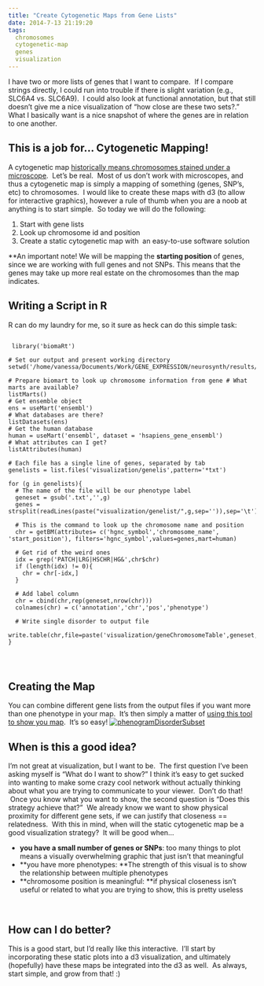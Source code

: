 ```yaml
---
title: "Create Cytogenetic Maps from Gene Lists"
date: 2014-7-13 21:19:20
tags:
  chromosomes
  cytogenetic-map
  genes
  visualization
---
```



I have two or more lists of genes that I want to compare.  If I compare strings directly, I could run into trouble if there is slight variation (e.g., SLC6A4 vs. SLC6A9).  I could also look at functional annotation, but that still doesn’t give me a nice visualization of “how close are these two sets?.” What I basically want is a nice snapshot of where the genes are in relation to one another.


## **This is a job for… Cytogenetic Mapping!**

A cytogenetic map [historically means chromosomes stained under a microscope](http://www.ncbi.nlm.nih.gov/Class/MLACourse/Original8Hour/Genetics/cytogenetic.html).  Let’s be real.  Most of us don’t work with microscopes, and thus a cytogenetic map is simply a mapping of something (genes, SNP’s, etc) to chromosomes.  I would like to create these maps with d3 (to allow for interactive graphics), however a rule of thumb when you are a noob at anything is to start simple.  So today we will do the following:

1. Start with gene lists
2. Look up chromosome id and position
3. Create a static cytogenetic map with  an easy-to-use software solution

**An important note! We will be mapping the **starting position** of genes, since we are working with full genes and not SNPs. This means that the genes may take up more real estate on the chromosomes than the map indicates.


## Writing a Script in R

R can do my laundry for me, so it sure as heck can do this simple task:

<pre>
<code>
 library('biomaRt') 

# Set our output and present working directory setwd('/home/vanessa/Documents/Work/GENE_EXPRESSION/neurosynth/results/sigresults/') 

# Prepare biomart to look up chromosome information from gene # What marts are available? 
listMarts() 
# Get ensemble object 
ens = useMart('ensembl') 
# What databases are there? 
listDatasets(ens) 
# Get the human database
human = useMart('ensembl', dataset = 'hsapiens_gene_ensembl')
# What attributes can I get?
listAttributes(human)

# Each file has a single line of genes, separated by tab
genelists = list.files('visualization/genelis',pattern='*txt')

for (g in genelists){
  # The name of the file will be our phenotype label
  geneset = gsub('.txt','',g)
  genes = strsplit(readLines(paste("visualization/genelist/",g,sep='')),sep='\t')

  # This is the command to look up the chromosome name and position
  chr = getBM(attributes= c('hgnc_symbol','chromosome_name', 'start_position'), filters='hgnc_symbol',values=genes,mart=human)
  
  # Get rid of the weird ones
  idx = grep('PATCH|LRG|HSCHR|HG&',chr$chr)
  if (length(idx) != 0){
    chr = chr[-idx,]
  }
  
  # Add label column
  chr = cbind(chr,rep(geneset,nrow(chr)))
  colnames(chr) = c('annotation','chr','pos','phenotype')

  # Write single disorder to output file
  write.table(chr,file=paste('visualization/geneChromosomeTable',geneset,'.txt',sep=''),row.names=FALSE,sep='\t',quote=FALSE)  
}
</pre>
</code>


## Creating the Map

You can combine different gene lists from the output files if you want more than one phenotype in your map.  It’s then simply a matter of [using this tool to show you map](http://visualization.ritchielab.psu.edu/phenograms/plot).  It’s so easy! [![phenogramDisorderSubset](http://vsoch.com/blog/wp-content/uploads/2014/07/phenogramDisorderSubset-1024x682.png)](http://vsoch.com/blog/wp-content/uploads/2014/07/phenogramDisorderSubset.png)


## When is this a good idea?

I’m not great at visualization, but I want to be.  The first question I’ve been asking myself is “What do I want to show?” I think it’s easy to get sucked into wanting to make some crazy cool network without actually thinking about what you are trying to communicate to your viewer.  Don’t do that!  Once you know what you want to show, the second question is “Does this strategy achieve that?”  We already know we want to show physical proximity for different gene sets, if we can justify that closeness == relatedness.  With this in mind, when will the static cytogenetic map be a good visualization strategy?  It will be good when…

- **you have a small number of genes or SNPs**: too many things to plot means a visually overwhelming graphic that just isn’t that meaningful
- **you have more phenotypes: **The strength of this visual is to show the relationship between multiple phenotypes
- **chromosome position is meaningful: **if physical closeness isn’t useful or related to what you are trying to show, this is pretty useless

 


## How can I do better?

This is a good start, but I’d really like this interactive.  I’ll start by incorporating these static plots into a d3 visualization, and ultimately (hopefully) have these maps be integrated into the d3 as well.  As always, start simple, and grow from that! :)



